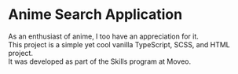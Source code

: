 # Anime Search Application

As an enthusiast of anime, I too have an appreciation for it.\
This project is a simple yet cool vanilla TypeScript, SCSS, and HTML project.\
It was developed as part of the Skills program at Moveo.
